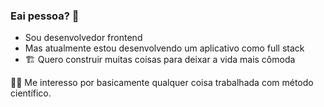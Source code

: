 
<!--
### Hi there 👋

**yowlisses/yowlisses** is a ✨ _special_ ✨ repository because its `README.md` (this file) appears on your GitHub profile.

Here are some ideas to get you started:

- 🔭 I’m currently working on ...
- 🌱 I’m currently learning ...
- 👯 I’m looking to collaborate on ...
- 🤔 I’m looking for help with ...
- 💬 Ask me about ...
- 📫 How to reach me: ...
- 😄 Pronouns: ...
- ⚡ Fun fact: ...
-->


### Eai pessoa? 👋

- Sou desenvolvedor frontend
- Mas atualmente estou desenvolvendo um aplicativo como full stack
- 🏗 Quero construir muitas coisas para deixar a vida mais cômoda

👨‍🔬 Me interesso por basicamente qualquer coisa trabalhada com método científico.

